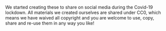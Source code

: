 We started creating these to share on social media during the Covid-19 lockdown. All materials we created ourselves are shared under CC0, which means we have waived all copyright and you are welcome to use, copy, share and re-use them in any way you like!
